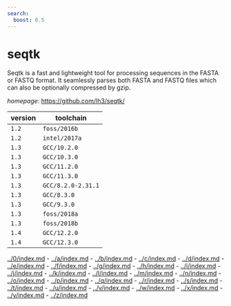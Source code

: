 ```yaml
---
search:
  boost: 0.5
---
```

# seqtk

Seqtk is a fast and lightweight tool for processing sequences in the FASTA or FASTQ format.   It seamlessly parses both FASTA and FASTQ files which can also be optionally compressed by gzip.

*homepage*: <https://github.com/lh3/seqtk/>

version | toolchain
--------|----------
``1.2`` | ``foss/2016b``
``1.2`` | ``intel/2017a``
``1.3`` | ``GCC/10.2.0``
``1.3`` | ``GCC/10.3.0``
``1.3`` | ``GCC/11.2.0``
``1.3`` | ``GCC/11.3.0``
``1.3`` | ``GCC/8.2.0-2.31.1``
``1.3`` | ``GCC/8.3.0``
``1.3`` | ``GCC/9.3.0``
``1.3`` | ``foss/2018a``
``1.3`` | ``foss/2018b``
``1.4`` | ``GCC/12.2.0``
``1.4`` | ``GCC/12.3.0``

[../0/index.md](0) - [../a/index.md](a) - [../b/index.md](b) - [../c/index.md](c) - [../d/index.md](d) - [../e/index.md](e) - [../f/index.md](f) - [../g/index.md](g) - [../h/index.md](h) - [../i/index.md](i) - [../j/index.md](j) - [../k/index.md](k) - [../l/index.md](l) - [../m/index.md](m) - [../n/index.md](n) - [../o/index.md](o) - [../p/index.md](p) - [../q/index.md](q) - [../r/index.md](r) - [../s/index.md](s) - [../t/index.md](t) - [../u/index.md](u) - [../v/index.md](v) - [../w/index.md](w) - [../x/index.md](x) - [../y/index.md](y) - [../z/index.md](z)

